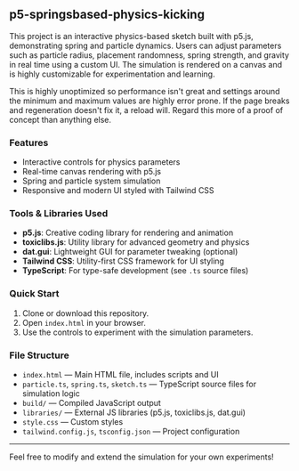 ## p5-springsbased-physics-kicking

This project is an interactive physics-based sketch built with p5.js, demonstrating spring and particle dynamics. Users can adjust parameters such as particle radius, placement randomness, spring strength, and gravity in real time using a custom UI. The simulation is rendered on a canvas and is highly customizable for experimentation and learning.

This is highly unoptimized so performance isn't great and settings around the minimum and maximum values are highly error prone.
If the page breaks and regeneration doesn't fix it, a reload will. 
Regard this more of a proof of concept than anything else.

### Features
- Interactive controls for physics parameters
- Real-time canvas rendering with p5.js
- Spring and particle system simulation
- Responsive and modern UI styled with Tailwind CSS

### Tools & Libraries Used
- **p5.js**: Creative coding library for rendering and animation
- **toxiclibs.js**: Utility library for advanced geometry and physics
- **dat.gui**: Lightweight GUI for parameter tweaking (optional)
- **Tailwind CSS**: Utility-first CSS framework for UI styling
- **TypeScript**: For type-safe development (see `.ts` source files)

### Quick Start
1. Clone or download this repository.
2. Open `index.html` in your browser.
3. Use the controls to experiment with the simulation parameters.

### File Structure
- `index.html` — Main HTML file, includes scripts and UI
- `particle.ts`, `spring.ts`, `sketch.ts` — TypeScript source files for simulation logic
- `build/` — Compiled JavaScript output
- `libraries/` — External JS libraries (p5.js, toxiclibs.js, dat.gui)
- `style.css` — Custom styles
- `tailwind.config.js`, `tsconfig.json` — Project configuration

---
Feel free to modify and extend the simulation for your own experiments!
